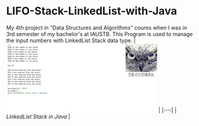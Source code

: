 # LIFO-Stack-LinkedList-with-Java

My 4th project in "Data Structures and Algorithms" coures when I was in 3rd semester of my bachelor's at IAUSTB.
This Program is used to manage the input numbers with LinkedList Stack data type.
| <img src="out.jpg" alt="BookStore with Linked List" width="400"/> | 
|:--:| 
| *LinkedList Stack in Java* |

